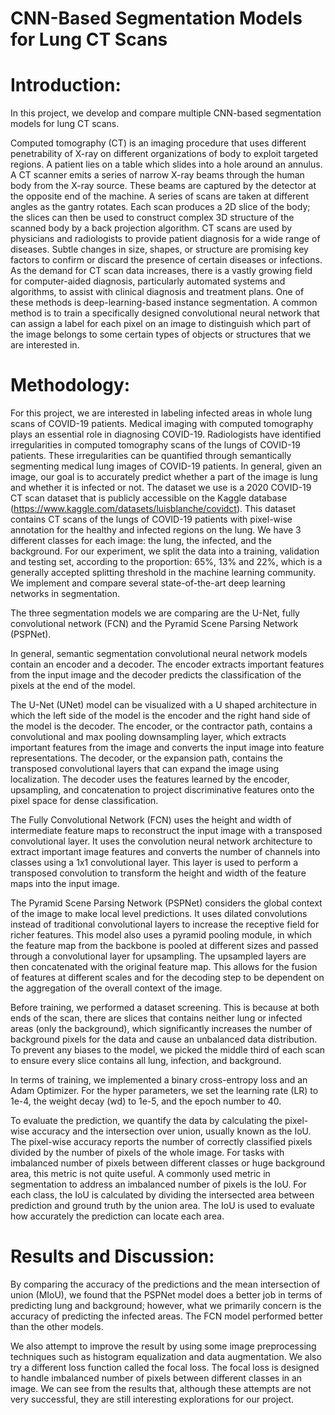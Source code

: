# CNN-Based Segmentation Models for Lung CT Scans

# Introduction:

In this project, we develop and compare multiple CNN-based segmentation models for lung CT scans.

Computed tomography (CT) is an imaging procedure that uses different  penetrability of X-ray on different organizations of body to exploit targeted regions. A patient lies on a table which slides into a hole around an annulus. A CT scanner emits a series of narrow X-ray beams through the human body from the X-ray source. These beams are captured by the detector at the opposite end of the machine. A series of scans are taken at different angles as the gantry rotates. Each scan produces a 2D slice of the body; the slices can then be used to construct complex 3D structure of the scanned body by a back projection algorithm. CT scans are used by physicians and radiologists to provide patient diagnosis for a wide range of diseases. Subtle changes in size, shapes, or structure are promising key factors to confirm or discard the presence of certain diseases or infections.  As the demand for CT scan data increases, there is a vastly growing field for computer-aided diagnosis, particularly automated systems and algorithms, to assist with clinical diagnosis and treatment plans. One of these methods is deep-learning-based instance segmentation. A common method is to train a specifically designed convolutional neural network that can assign a label for each pixel on an image to distinguish which part of the image belongs to some certain types of objects or structures that we are interested in.


# Methodology: 

For this project, we are interested in labeling infected areas in whole lung scans of COVID-19 patients. Medical imaging with computed tomography plays an essential role in diagnosing COVID-19. Radiologists have identified irregularities in computed tomography scans of the lungs of COVID-19 patients. These irregularities can be quantified through semantically segmenting medical lung images of COVID-19 patients. In general, given an image, our goal is to accurately predict whether a part of the image is lung and whether it is infected or not. The dataset we use is a 2020 COVID-19 CT scan dataset that is publicly accessible on the Kaggle database (https://www.kaggle.com/datasets/luisblanche/covidct). This dataset contains CT scans of the lungs of COVID-19 patients with pixel-wise annotation for the healthy and infected regions on the lung. We have 3 different classes for each image: the lung, the infected, and the background. For our experiment, we split the data into a training, validation and testing set, according to the proportion: 65%, 13% and 22%, which is a generally accepted splitting threshold in the machine learning community. We implement and compare several state-of-the-art deep learning networks in segmentation.

The three segmentation models we are comparing are the U-Net, fully convolutional network (FCN) and the Pyramid Scene Parsing Network (PSPNet). 

In general, semantic segmentation convolutional neural network models contain an encoder and a decoder. The encoder extracts important features from the input image and the decoder predicts the classification of the pixels at the end of the model. 

The U-Net (UNet) model can be visualized with a U shaped architecture in which the left side of the model is the encoder and the right hand side of the model is the decoder. The encoder, or the contractor path, contains a convolutional and max pooling downsampling layer, which extracts important features from the image and converts the input image into feature representations. The decoder, or the expansion path, contains the transposed convolutional layers that can expand the image using localization. The decoder uses the features learned by the encoder, upsampling, and concatenation to project discriminative features onto the pixel space for dense classification.

The Fully Convolutional Network (FCN) uses the height and width of intermediate feature maps to reconstruct the input image with a transposed convolutional layer. It uses the convolution neural network architecture to extract important image features and converts the number of channels into classes using a 1x1 convolutional layer. This layer is used to perform a transposed convolution to transform the height and width of the feature maps into the input image. 

The Pyramid Scene Parsing Network (PSPNet) considers the global context of the image to make local level predictions. It uses dilated convolutions instead of traditional convolutional layers to increase the receptive field for richer features. This model also uses a pyramid pooling module, in which the feature map from the backbone is pooled at different sizes and passed through a convolutional layer for upsampling. The upsampled layers are then concatenated with the original feature map. This allows for the fusion of features at different scales and for the decoding step to be dependent on the aggregation of the overall context of the image.

Before training, we performed a dataset screening. This is because at both ends of the scan, there are slices that contains neither lung or infected areas (only the background), which significantly increases the number of background pixels for the data and cause an unbalanced data distribution. To prevent any biases to the model, we picked the middle third of each scan to ensure every slice contains all lung, infection, and background.

In terms of training, we implemented a binary cross-entropy loss and an Adam Optimizer. For the hyper parameters, we set the learning rate (LR) to 1e-4, the weight decay (wd) to 1e-5, and the epoch number to 40.


To evaluate the prediction, we quantify the data by calculating the pixel-wise accuracy and the intersection over union, usually known as the IoU. The pixel-wise accuracy reports the number of correctly classified pixels divided by the number of pixels of the whole image. For tasks with imbalanced number of pixels between different classes or huge background area, this metric is not quite useful. A commonly used metric in segmentation to address an imbalanced number of pixels is the IoU. For each class, the IoU is calculated by dividing the intersected area between prediction and ground truth by the union area. The IoU is used to evaluate how accurately the prediction can locate each area.


# Results and Discussion: 

By comparing the accuracy of the predictions and the mean intersection of union (MIoU), we found that the PSPNet model does a better job in terms of predicting lung and background; however, what we primarily concern is the accuracy of predicting the infected areas. The FCN model performed better than the other models. 

We also attempt to improve the result by using some image preprocessing techniques such as histogram equalization and data augmentation. We also try a different loss function called the focal loss. The focal loss is designed to handle imbalanced number of pixels between different classes in an image. We can see from the results that, although these attempts are not very successful, they are still interesting explorations for our project.


